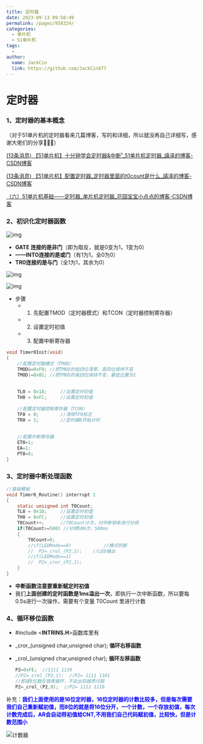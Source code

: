 ```yaml
---
title: 定时器
date: 2023-09-13 09:58:49
permalink: /pages/958324/
categories:
  - 单片机
  - 51单片机
tags:
  - 
author: 
  name: JackCin
  link: https://github.com/JackCin877
---
```

# 定时器

### 1、定时器的基本概念

（对于51单片机的定时器看来几篇博客，写的和详细，所以就没再自己详细写，感谢大佬们的分享🌼🌷🌹）

[(13条消息) 【51单片机】十分钟学会定时器&中断¹_51单片机定时器_謓泽的博客-CSDN博客](https://qrschenze.blog.csdn.net/article/details/121110441)

[(13条消息) 【51单片机】配置定时器_定时器里面的t0count是什么_謓泽的博客-CSDN博客](https://qrschenze.blog.csdn.net/article/details/121205540)

[（六）51单片机基础——定时器_单片机定时器_花园宝宝小点点的博客-CSDN博客](https://blog.csdn.net/weixin_66578482/article/details/124806267?ops_request_misc=&request_id=d22aae57e44f4718820795b152a4c01d&biz_id=&utm_medium=distribute.pc_search_result.none-task-blog-2~blog~koosearch~default-2-124806267-null-null.268^v1^control&utm_term=定时器&spm=1018.2226.3001.4450)

### 2、初识化定时器函数

![img](https://img-blog.csdnimg.cn/b5c5edcc621745a5b9e9d1c8c389c156.png?x-oss-process=image/watermark,type_ZHJvaWRzYW5zZmFsbGJhY2s,shadow_50,text_Q1NETiBA5rO95aWA,size_20,color_FFFFFF,t_70,g_se,x_16)

* **GATE 连接的是非门**（即为取反，就是0变为1，1变为0）
* **——INTO连接的是或门**（有1为1，全0为0）
* **TR0连接的是与门**（全1为1，其余为0）



![img](https://img-blog.csdnimg.cn/2d6c9b6c6a26464799ae68144e4f9e55.png?x-oss-process=image/watermark,type_ZHJvaWRzYW5zZmFsbGJhY2s,shadow_50,text_Q1NETiBA5rO95aWA,size_20,color_FFFFFF,t_70,g_se,x_16)

![img](https://img-blog.csdnimg.cn/bd99b5b06c484669bf4f694100033c18.png?x-oss-process=image/watermark,type_ZHJvaWRzYW5zZmFsbGJhY2s,shadow_50,text_Q1NETiBA5rO95aWA,size_20,color_FFFFFF,t_70,g_se,x_16)

* 步骤
  * 1. 先配置TMOD（定时器模式）和TCON（定时器控制寄存器）
  * 2. 设置定时初值
  * 3. 配置中断寄存器

```c
void Timer0Init(void)
{
	//配置定时器模式（TMOD）
	TMOD&=0xF0; //把TMOD的低四位清零，高四位保持不变
	TMOD|=0x01;	//把TMOD的高四位保持不变，最低位置为1
	
	
	TL0 = 0x18;		//设置定时初值
	TH0 = 0xFC;		//设置定时初值
	
	//配置定时器控制寄存器（TCON）
	TF0 = 0;		//清除TF0标志
	TR0 = 1;		//定时器0开始计时
	
	
	//配置中断寄存器
	ET0=1; 
	EA=1;
	PT0=0;
}
```



### 3、定时器中断处理函数

```c
//基础模板
void Timer0_Routine() interrupt 1
{
	static unsigned int T0Count;
	TL0 = 0x18;		//设置定时初值
	TH0 = 0xFC;		//设置定时初值
	T0Count++;		//T0Count计次，对中断频率进行分频
	if(T0Count>=500) //分频500次，500ms
	{
		T0Count=0;
		//if(LEDMode==0)			//模式判断
		//	P2=_crol_(P2,1);	//LED输出
		//if(LEDMode==1)
		//	P2=_cror_(P2,1);
	}
}
```

* **中断函数注意要重新赋定时初值**
* 我们**上面创建的定时函数是1ms溢出一次**，即执行一次中断函数，所以要每0.5s进行一次操作，需要有个变量 T0Count 里进行计数

### 4、循环移位函数

* #include <**INTRINS.H**>函数库里有

* \_cror_(unsigned char,unsigned char);  **循环右移函数**

* \_crol_(unsigned char,unsigned char);  **循环左移函数**

  ```c
  P2=0xFE;  //1111 1110
  //P2=_crol_(P2,1);  //P2= 1111 1101
  //即是8位数在首尾循环，不会出现越界问题
  P2=_crol_(P2,8);  //P2= 1111 1110
  ```

补充：**<font color='blue'>我们上面使用的是16位定时器，16位定时器的计数比较多，但是每次需要我们自己重新赋初值，而8位的就是将16位分开，一个计数，一个存放初值，每次计数完成后，AR会自动将初值给CNT,不用我们自己代码赋初值，比较快，但是计数范围小</font>**

![计数器](https://cdn.staticaly.com/gh/JackCin877/image-hosting@master/51MUC/定时器/计数器.i0eh6sexef4.webp)